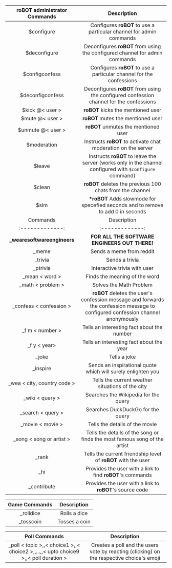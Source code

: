 | **roBOT** administrator Commands |                                                           Description                                                            |
| :------------------------------: | :------------------------------------------------------------------------------------------------------------------------------: |
|            $configure            |                               Configures **roBOT** to use a particular channel for admin commands                                |
|           $deconfigure           |                           Deconfigures **roBOT** from using the configured channel for admin commands                            |
|          $configconfess          |                               Configures **roBOT** to use a particular channel for the confessions                               |
|         $deconfigconfess         |                     Deconfigures **roBOT** from using the configured confession channel for the confessions                      |
|         $kick @< user >          |                                                **roBOT** kicks the mentioned user                                                |
|         $mute @< user >          |                                                **roBOT** mutes the mentioned user                                                |
|        $unmute @< user >         |                                               **roBOT** unmutes the mentioned user                                               |
|           $moderation            |                                  Instructs **roBOT** to activate chat moderation on the server                                   |
|              $leave              |             Instructs **roBOT** to leave the server (works only in the channel configured with `$configure` command)             |
|              $clean              |                                    **roBOT** deletes the previous 100 chats from the channel                                     |
|          $slm <seconds>          |                        **\*roBOT** Adds slowmode for specefied seconds and to remove to add 0 in seconds                         |
|             Commands             |                                                           Description                                                            |
|         :-------------:          |                                                         :-------------:                                                          |
|   **\_wearesoftwareengineers**   |                                          **FOR ALL THE SOFTWARE ENGINEERS OUT THERE!**                                           |
|              \_meme              |                                                     Sends a meme from reddit                                                     |
|             \_trivia             |                                                          Sends a trivia                                                          |
|            \_ptrivia             |                                                   Interactive trivia with user                                                   |
|         \_mean < word >          |                                                  Finds the meaning of the word                                                   |
|        \_math < problem >        |                                                     Solves the Math Problem                                                      |
|     \_confess < confession >     | **roBOT** deletes the user's confession message and forwards the confession message to configured confession channel anonymously |
|         \_f m < number >         |                                            Tells an interesting fact about the number                                            |
|          \_f y < year>           |                                             Tells an interesting fact about the year                                             |
|              \_joke              |                                                           Tells a joke                                                           |
|            \_inspire             |                                   Sends an inspirational quote which will surely enlighten you                                   |
|   \_wea < city, country code >   |                                         Tells the current weather situations of the city                                         |
|         \_wiki < query >         |                                               Searches the Wikipedia for the query                                               |
|        \_search < query >        |                                                Searches DuckDuckGo for the query                                                 |
|        \_movie < movie >         |                                                  Tells the details of the movie                                                  |
|    \_song < song or artist >     |                            Tells the details of the song or finds the most famous song of the artist                             |
|              \_rank              |                                  Tells the current friendship level of **roBOT** with the user                                   |
|               \_hi               |                                    Provides the user with a link to find **roBOT**'s commands                                    |
|           \_contribute           |                                     Provides the user with a link to **roBOT**'s source code                                     |

| Game Commands |  Description  |
| :-----------: | :-----------: |
|  \_rolldice   | Rolls a dice  |
|  \_tosscoin   | Tosses a coin |

|                                    Poll Commands                                     |                                        Description                                        |
| :----------------------------------------------------------------------------------: | :---------------------------------------------------------------------------------------: |
| \_poll < topic >,,< choice1 >,,< choice2 >,,...,,< upto choice9 >,,< poll duration > | Creates a poll and the users vote by reacting (clicking) on the respective choice's emoji |
